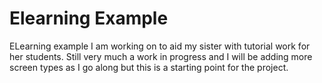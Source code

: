 # Elearning Example
ELearning example I am working on to aid my sister with tutorial work for her students. Still very much a work in progress and I will be adding more screen types as I go along but this is a starting point for the project.
